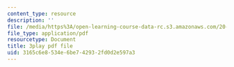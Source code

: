 ```yaml
---
content_type: resource
description: ''
file: /media/https%3A/open-learning-course-data-rc.s3.amazonaws.com/20-219-becoming-the-next-bill-nye-writing-and-hosting-the-educational-show-january-iap-2015/3165c6e8534e6be742932fd0d2e597a3_XDBr39cwmbg.pdf
file_type: application/pdf
resourcetype: Document
title: 3play pdf file
uid: 3165c6e8-534e-6be7-4293-2fd0d2e597a3
---
```

